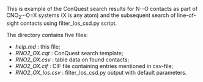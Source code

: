 This is example of the ConQuest search results for N···O contacts as part of CNO<sub>2</sub>···O=X systems (X is any atom) and the subsequent search of line-of-sight contacts using filter_los_csd.py script.

The directory contains five files:

* *help.md* : this file;
* *RNO2_OX.cqt* : ConQuest search template;
* *RNO2_OX.csv* : table data on found contacts;
* *RNO2_OX.cif* : CIF file containing entries mentioned in csv-file;
* *RNO2_OX_los.csv* : filter_los_csd.py output with default parameters.


